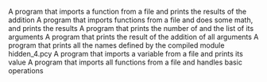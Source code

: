 A program that imports a function from a file and prints the results of the addition
A program that imports functions from a file and does some math, and prints the results
A program that prints the number of and the list of its arguments
A program that prints the result of the addition of all arguments
A program that prints all the names defined by the compiled module hidden_4.pcy
A program that imports a variable from a file and prints its value
A program that imports all functions from a file and handles basic operations

